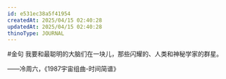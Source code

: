 ```yaml
---
id: e531ec38a5f41954
createdAt: 2025/04/15 02:40:28
updatedAt: 2025/04/15 02:40:28
thinoType: JOURNAL
---
```

#金句 我要和最聪明的大脑们在一块儿，那些闪耀的、人类和神秘学家的群星。

——冷周六，《1987宇宙组曲-时间简谱》